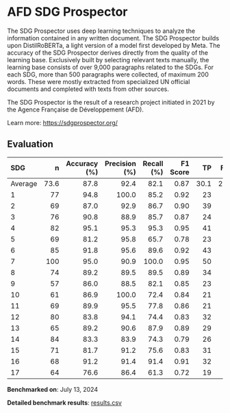 # AFD SDG Prospector

The SDG Prospector uses deep learning techniques to analyze the information
contained in any written document. The SDG Prospector builds upon
DistilRoBERTa, a light version of a model first developed by Meta. The
accuracy of the SDG Prospector derives directly from the quality of the
learning base. Exclusively built by selecting relevant texts manually, the
learning base consists of over 9,000 paragraphs related to the SDGs. For each
SDG, more than 500 paragraphs were collected, of maximum 200 words. These were
mostly extracted from specialized UN official documents and completed with
texts from other sources.

The SDG Prospector is the result of a research project initiated in 2021 by
the Agence Française de Développement (AFD).


Learn more: https://sdgprospector.org/

## Evaluation

| SDG     |    n |   Accuracy (%) |   Precision (%) |   Recall (%) |   F1 Score |   TP |   FP |   TN |   FN |
|:--------|-----:|---------------:|----------------:|-------------:|-----------:|-----:|-----:|-----:|-----:|
| Average | 73.6 |           87.8 |            92.4 |         82.1 |       0.87 | 30.1 |  2.5 | 34.8 |  6.2 |
| 1       |   77 |           94.8 |           100.0 |         85.2 |       0.92 |   23 |    0 |   50 |    4 |
| 2       |   69 |           87.0 |            92.9 |         86.7 |       0.90 |   39 |    3 |   21 |    6 |
| 3       |   76 |           90.8 |            88.9 |         85.7 |       0.87 |   24 |    3 |   45 |    4 |
| 4       |   82 |           95.1 |            95.3 |         95.3 |       0.95 |   41 |    2 |   37 |    2 |
| 5       |   69 |           81.2 |            95.8 |         65.7 |       0.78 |   23 |    1 |   33 |   12 |
| 6       |   85 |           91.8 |            95.6 |         89.6 |       0.92 |   43 |    2 |   35 |    5 |
| 7       |  100 |           95.0 |            90.9 |        100.0 |       0.95 |   50 |    5 |   45 |    0 |
| 8       |   74 |           89.2 |            89.5 |         89.5 |       0.89 |   34 |    4 |   32 |    4 |
| 9       |   57 |           86.0 |            88.5 |         82.1 |       0.85 |   23 |    3 |   26 |    5 |
| 10      |   61 |           86.9 |           100.0 |         72.4 |       0.84 |   21 |    0 |   32 |    8 |
| 11      |   69 |           89.9 |            95.5 |         77.8 |       0.86 |   21 |    1 |   41 |    6 |
| 12      |   80 |           83.8 |            94.1 |         74.4 |       0.83 |   32 |    2 |   35 |   11 |
| 13      |   65 |           89.2 |            90.6 |         87.9 |       0.89 |   29 |    3 |   29 |    4 |
| 14      |   84 |           83.3 |            83.9 |         74.3 |       0.79 |   26 |    5 |   44 |    9 |
| 15      |   71 |           81.7 |            91.2 |         75.6 |       0.83 |   31 |    3 |   27 |   10 |
| 16      |   68 |           91.2 |            91.4 |         91.4 |       0.91 |   32 |    3 |   30 |    3 |
| 17      |   64 |           76.6 |            86.4 |         61.3 |       0.72 |   19 |    3 |   30 |   12 |

**Benchmarked on**: July 13, 2024

**Detailed benchmark results**: [results.csv](results.csv)